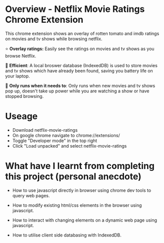 # Overview - Netflix Movie Ratings Chrome Extension
This chrome extension shows an overlay of rotten tomato and imdb ratings on movies and tv shows while browsing netflix.

⭐ **Overlay ratings:** Easily see the ratings on movies and tv shows as you browse Netflix.

🌱 **Efficient**: A local broswer database (IndexedDB) is used to store movies and tv shows which have already been found, saving you battery life on your laptop.

🧠 **Only runs when it needs to**: Only runs when new movies and tv shows pop up, doesn't take up power while you are watching a show or have stopped browsing.

# Useage
- Download netflix-movie-ratings
- On google chrome navigate to chrome://extensions/
- Toggle "Developer mode" in the top right
- Click "Load unpacked" and select netflix-movie-ratings

# What have I learnt from completing this project (personal anecdote)
- How to use javascript directly in browser using chrome dev tools to query web pages.

- How to modify existing html/css elements in the browser using javascript.

- How to interact with changing elements on a dynamic web page using javascript.

- How to utilise client side databasing with IndexedDB.